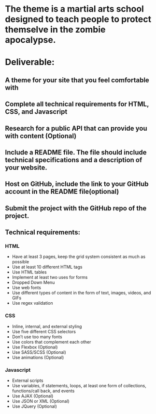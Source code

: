 # The theme is a martial arts school designed to teach people to protect themselve in the zombie apocalypse.
# Deliverable:

## A theme for your site that you feel comfortable with
## Complete all technical requirements for HTML, CSS, and Javascript
## Research for a public API that can provide you with content (Optional)
## Include a README file. The file should include technical specifications and a description of your website.
## Host on GitHub,  include the link to your GitHub account in the README file(optional)
## Submit the project with the GitHub repo of the project.

## Technical requirements:

### HTML

* Have at least 3 pages, keep the grid system consistent as much as possible
* Use at least 10 different HTML tags
* Use HTML tables
* Implement at least two uses for forms
* Dropped Down Menu 
* Use web fonts
* Use different types of content in the form of text, images, videos, and GIFs
* Use regex validation

### CSS

* Inline, internal, and external styling
* Use five different CSS selectors
* Don’t use too many fonts
* Use colors that complement each other
* Use Flexbox (Optional)
* Use SASS/SCSS (Optional)
* Use animations (Optional)

### Javascript

* External scripts
* Use variables, if statements, loops, at least one form of collections, functions/call back, and events
* Use AJAX (Optional) 
* Use JSON or XML (Optional)
* Use JQuery (Optional)
